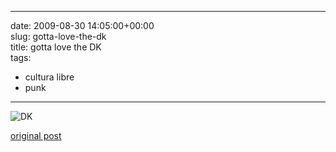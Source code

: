 
---
date: 2009-08-30 14:05:00+00:00  
slug: gotta-love-the-dk  
title: gotta love the DK  
tags:  
- cultura libre  
- punk  

---
  
![DK](http://img195.imageshack.us/img195/3037/46568338.jpg)  
  
[original post](http://www.flickr.com/photos/24760522@N08/2466252899/in/photostream)  
